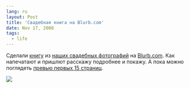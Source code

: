 ```yaml
---
lang: ru
layout: Post
title: 'Свадебная книга на Blurb.com'
date: Nov 17, 2008
tags:
  - life
---
```


Сделали [книгу](http://www.blurb.com/bookstore/detail/424148 'Книга «Оранжевая свадьба»') из [наших свадебных фотографий](http://wedding.sapegin.ru/ 'Свадебные фотографии') на [Blurb.com](http://www.blurb.com/ 'Blurb.com — книги print on demand'). Как напечатают и пришлют расскажу подробнее и покажу. А пока можно поглядеть [превью первых 15 страниц](http://www.blurb.com/books/424148 'Книга «Оранжевая свадьба» — превью').

![](/images/blog/orange-wedding-book.jpg)
